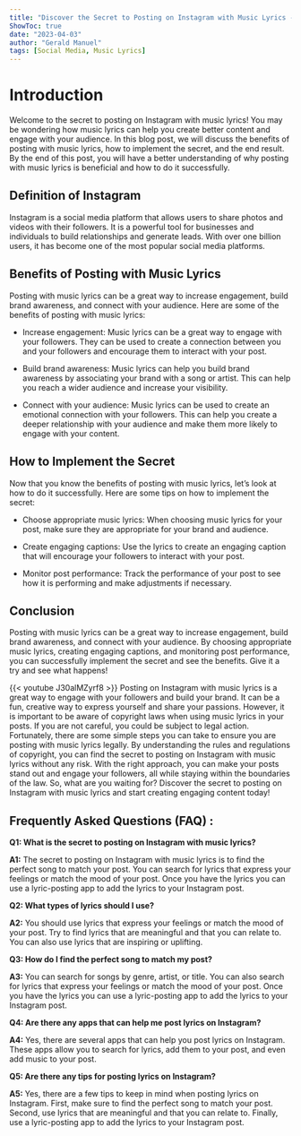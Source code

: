 ```yaml
---
title: "Discover the Secret to Posting on Instagram with Music Lyrics - You Won't Believe What Happens Next!"
ShowToc: true 
date: "2023-04-03"
author: "Gerald Manuel" 
tags: [Social Media, Music Lyrics]
---
```

# Introduction

Welcome to the secret to posting on Instagram with music lyrics! You may be wondering how music lyrics can help you create better content and engage with your audience. In this blog post, we will discuss the benefits of posting with music lyrics, how to implement the secret, and the end result. By the end of this post, you will have a better understanding of why posting with music lyrics is beneficial and how to do it successfully.

## Definition of Instagram

Instagram is a social media platform that allows users to share photos and videos with their followers. It is a powerful tool for businesses and individuals to build relationships and generate leads. With over one billion users, it has become one of the most popular social media platforms.

## Benefits of Posting with Music Lyrics

Posting with music lyrics can be a great way to increase engagement, build brand awareness, and connect with your audience. Here are some of the benefits of posting with music lyrics:

- Increase engagement: Music lyrics can be a great way to engage with your followers. They can be used to create a connection between you and your followers and encourage them to interact with your post.

- Build brand awareness: Music lyrics can help you build brand awareness by associating your brand with a song or artist. This can help you reach a wider audience and increase your visibility.

- Connect with your audience: Music lyrics can be used to create an emotional connection with your followers. This can help you create a deeper relationship with your audience and make them more likely to engage with your content.

## How to Implement the Secret

Now that you know the benefits of posting with music lyrics, let’s look at how to do it successfully. Here are some tips on how to implement the secret:

- Choose appropriate music lyrics: When choosing music lyrics for your post, make sure they are appropriate for your brand and audience.

- Create engaging captions: Use the lyrics to create an engaging caption that will encourage your followers to interact with your post.

- Monitor post performance: Track the performance of your post to see how it is performing and make adjustments if necessary.

## Conclusion

Posting with music lyrics can be a great way to increase engagement, build brand awareness, and connect with your audience. By choosing appropriate music lyrics, creating engaging captions, and monitoring post performance, you can successfully implement the secret and see the benefits. Give it a try and see what happens!

{{< youtube J30alMZyrf8 >}} 
Posting on Instagram with music lyrics is a great way to engage with your followers and build your brand. It can be a fun, creative way to express yourself and share your passions. However, it is important to be aware of copyright laws when using music lyrics in your posts. If you are not careful, you could be subject to legal action. Fortunately, there are some simple steps you can take to ensure you are posting with music lyrics legally. By understanding the rules and regulations of copyright, you can find the secret to posting on Instagram with music lyrics without any risk. With the right approach, you can make your posts stand out and engage your followers, all while staying within the boundaries of the law. So, what are you waiting for? Discover the secret to posting on Instagram with music lyrics and start creating engaging content today!

## Frequently Asked Questions (FAQ) :
**Q1: What is the secret to posting on Instagram with music lyrics?**

**A1:** The secret to posting on Instagram with music lyrics is to find the perfect song to match your post. You can search for lyrics that express your feelings or match the mood of your post. Once you have the lyrics you can use a lyric-posting app to add the lyrics to your Instagram post.

**Q2: What types of lyrics should I use?**

**A2:** You should use lyrics that express your feelings or match the mood of your post. Try to find lyrics that are meaningful and that you can relate to. You can also use lyrics that are inspiring or uplifting. 

**Q3: How do I find the perfect song to match my post?**

**A3:** You can search for songs by genre, artist, or title. You can also search for lyrics that express your feelings or match the mood of your post. Once you have the lyrics you can use a lyric-posting app to add the lyrics to your Instagram post.

**Q4: Are there any apps that can help me post lyrics on Instagram?**

**A4:** Yes, there are several apps that can help you post lyrics on Instagram. These apps allow you to search for lyrics, add them to your post, and even add music to your post. 

**Q5: Are there any tips for posting lyrics on Instagram?**

**A5:** Yes, there are a few tips to keep in mind when posting lyrics on Instagram. First, make sure to find the perfect song to match your post. Second, use lyrics that are meaningful and that you can relate to. Finally, use a lyric-posting app to add the lyrics to your Instagram post.



